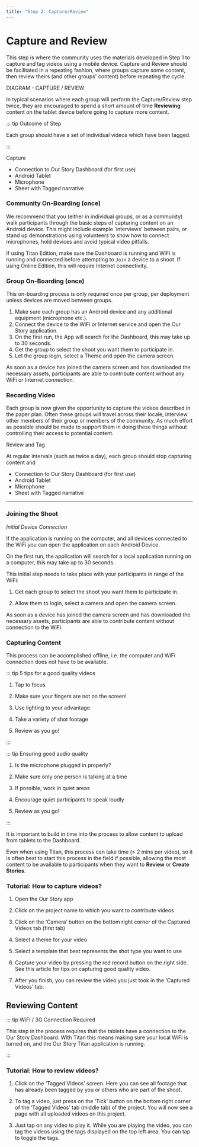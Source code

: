 ```yaml
---
title: "Step 2: Capture/Review"
---
```


<ReadTime />

<Steps step="3"/>

# Capture and Review

<Leader>

This step is where the community uses the materials developed in Step 1 to capture and tag videos using a mobile device. Capture and Review should be facilitated in a repeating fashion, where groups capture some content, then review theirs (and other groups' content) before repeating the cycle.

DIAGRAM - CAPTURE / REVIEW

In typical scenarios where each group will perform the Capture/Review step twice, they are encouraged to spend a short amount of time **Reviewing** content on the tablet device before going to capture more content. 

</Leader>

::: tip Outcome of Step

Each group should have a set of individual videos which have been tagged.

:::


<TimeGuide time="3-4 hours (over ~2 days)">Capture</TimeGuide>

<Materials>

- Connection to Our Story Dashboard (for first use)
- Android Tablet
- Microphone
- Sheet with Tagged narrative

</Materials>

### Community On-Boarding (once)

We recommend that you (either in individual groups, or as a community) walk participants through the basic steps of capturing content on an Android device. This might include example 'interviews' between pairs, or stand up demonstrations using volunteers to show how to connect microphones, hold devices and avoid typical video pitfalls.

<AdminRole title="Run the Dashboard">

If using Titan Edition, make sure the Dashboard is running and WiFi is running and connected before attempting to `Join` a device to a shoot. If using Online Edition, this will require Internet connectivity.

</AdminRole>

### Group On-Boarding (once)

This on-boarding process is only required once per group, per deployment unless devices are moved between groups.

1. Make sure each group has an Android device and any additional equipment (microphone etc.).
1. Connect the device to the WiFi or Internet service and open the Our Story application.
1. On the first run, the App will search for the Dashboard, this may take up to 30 seconds.
1. Get the group to select the shoot you want them to participate in.
1. Let the group login, select a Theme and open the camera screen.

As soon as a device has joined the camera screen and has downloaded the necessary assets, participants are able to contribute content without any WiFi or Internet connection.

### Recording Video

Each group is now given the opportunity to capture the videos described in the paper plan. Often these groups will travel across their locale, interview other members of their group or members of the community. As much effort as possible should be made to support them in doing these things without controlling their access to potential content.

<TimeGuide time="30 mins for each hour of capture ">Review and Tag</TimeGuide>

At regular intervals (such as twice a day), each group should stop capturing content and 

<Materials>

- Connection to Our Story Dashboard (for first use)
- Android Tablet
- Microphone
- Sheet with Tagged narrative

</Materials>


---



### Joining the Shoot

*Initial Device Connection*

If the application is running on the computer, and all devices connected to the WiFi you can open the application on each Android Device.

On the first run, the application will search for a local application running on a computer, this may take up to 30 seconds.

This initial step needs to take place with your participants in range of the WiFi:

1. Get each group to select the shoot you want them to participate in.

2. Allow them to login, select a camera and open the camera screen.

As soon as a device has joined the camera screen and has downloaded the necessary assets, participants are able to contribute content without connection to the WiFi.

### Capturing Content

This process can be accomplished offline, i.e. the computer and WiFi connection does not have to be available.

::: tip 5 tips for a good quality videos

1. Tap to focus

2. Make sure your fingers are not on the screen! 

3. Use lighting to your advantage

4. Take a variety of shot footage

5. Review as you go! 

:::

::: tip Ensuring good audio quality

1. Is the microphone plugged in properly? 

2. Make sure only one person is talking at a time 

3. If possible, work in quiet areas 

4. Encourage quiet participants to speak loudly 

5. Review as you go! 

:::

<AdminRole title="Facilitator Task - Uploading Content">

It is important to build in time into the process to allow content to upload from tablets to the Dashboard.

Even when using Titan, this process can take time (> 2 mins per video), so it is often best to start this process in the field if possible, allowing the most content to be available to participants when they want to **Review** or **Create Stories**.

</AdminRole>


### Tutorial: How to capture videos? 

1. Open the Our Story app

2. Click on the project name to which you want to contribute videos

3. Click on the ‘Camera’ button on the bottom right corner of the Captured Videos tab (first tab) 

4. Select a theme for your video

5. Select a template that best represents the shot type you want to use 

6. Capture your video by pressing the red record button on the right side. See this article for tips on capturing good quality video.

7. After you finish, you can review the video you just took in the ‘Captured Videos’ tab. 

## Reviewing Content

::: tip WiFi / 3G Connection Required

This step in the process requires that the tablets have a connection to the Our Story Dashboard. With Titan this means making sure your local WiFi is turned on, and the Our Story Titan application is running.

:::

### Tutorial: How to review videos? 

1. Click on the ‘Tagged Videos’ screen. Here you can see all footage that has already been tagged by you or others who are part of the shoot. 

2. To tag a video, just press on the ‘Tick’ button on the bottom right corner of the ‘Tagged Videos’ tab (middle tab) of the project. You will now see a page with all uploaded videos on this project. 

3. Just tap on any video to play it. While you are playing the video, you can tag the videos using the tags displayed on the top left area. You can tap to toggle the tags.